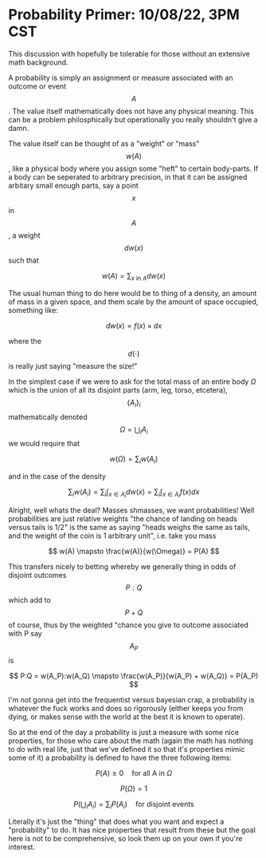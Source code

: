 # Probability Primer: 10/08/22, 3PM CST

This discussion with hopefully be tolerable for those without an extensive math background.

A probability is simply an assignment or measure associated with an outcome or event $$A$$ . The value itself mathematically does not have any physical meaning. This can be a problem philosphically but operationally you really shouldn't give a damn.

The value itself can be thought of as a "weight" or "mass" $$w(A)$$ , like a physical body where you assign some "heft" to certain body-parts. If a body can be seperated to arbitrary precision, in that it can be assigned arbitary small enough parts, say a point $$x$$ in $$A$$ , a weight $$dw(x)$$ such that

$$
w(A) = \sum_{x \text{ in } A} dw(x)
$$

The usual human thing to do here would be to thing of a density, an amount of mass in a given space, and them scale by the amount of space occupied, something like:

$$
dw(x) = f(x) \times dx
$$

where the $$d(\cdot)$$ is really just saying "measure the size!"

In the simplest case if we were to ask for the total mass of an entire body $\Omega$ which is the union of all its disjoint parts (arm, leg, torso, etcetera), $$\{A_i\}_i$$ mathematically denoted $$\Omega = \bigcup_i A_i$$ we would require that 

$$
w(\Omega) = \sum_i w(A_i)
$$

and in the case of the density

$$
\sum_i w(A_i) = \sum_i \int_{x \in A_i} dw(x)  = \sum_i \int_{x \in A_i} f(x) dx
$$

Alright, well whats the deal? Masses shmasses, we want probabilities! Well probabilities are just relative weights "the chance of landing on heads versus tails is 1/2" is the same as saying "heads weighs the same as tails, and the weight of the coin is 1 arbitrary unit", i.e. take you mass

$$
w(A) \mapsto \frac{w(A)}{w(\Omega)} = P(A)
$$

This transfers nicely to betting whereby we generally thing in odds of disjoint outcomes $$P:Q$$ which add to $$P+Q$$ of course, thus by the weighted "chance you give to outcome associated with P say $$A_P$$ is 

$$
P:Q = w(A_P):w(A_Q) \mapsto \frac{w(A_P)}{w(A_P) + w(A_Q)} = P(A_P)
$$

I'm not gonna get into the frequentist versus bayesian crap, a probability is whatever the fuck works and does so rigorously (either keeps you from dying, or makes sense with the world at the best it is known to operate). 

So at the end of the day a probability is just a measure with some nice properties, for those who care about the math (again the math has nothing to do with real life, just that we've defined it so that it's properties mimic some of it) a probability is defined to have the three following items:

$$
P(A) \geq 0 \quad \text{for all A in} \ \Omega
$$

$$
P(\Omega) = 1
$$

$$
P(\bigcup_i A_i) = \sum_i P(A_i) \quad \text{for disjoint events}
$$

Literally it's just the "thing" that does what you want and expect a "probability" to do. It has nice properties that result from these but the goal here is not to be comprehensive, so look them up on your own if you're interest. 
